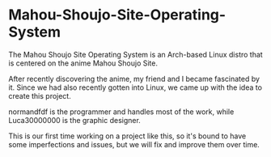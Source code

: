 # Mahou-Shoujo-Site-Operating-System
The Mahou Shoujo Site Operating System is an Arch-based Linux distro that is centered on the anime Mahou Shoujo Site.

After recently discovering the anime, my friend and I became fascinated by it. Since we had also recently gotten into Linux, we came up with the idea to create this project.

normandfdf is the programmer and handles most of the work, while Luca30000000 is the graphic designer.

This is our first time working on a project like this, so it's bound to have some imperfections and issues, but we will fix and improve them over time.
